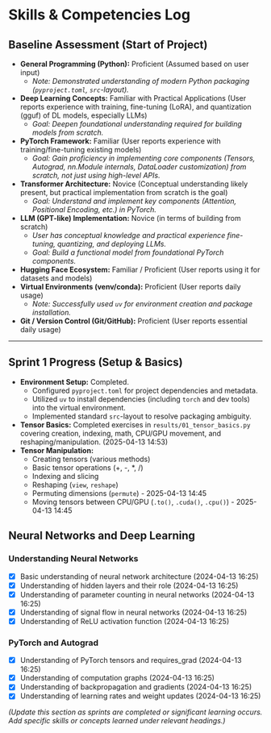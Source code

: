 # Skills & Competencies Log

## Baseline Assessment (Start of Project)

- **General Programming (Python):** Proficient (Assumed based on user input)
  - _Note: Demonstrated understanding of modern Python packaging (`pyproject.toml`, `src`-layout)._
- **Deep Learning Concepts:** Familiar with Practical Applications (User reports experience with training, fine-tuning (LoRA), and quantization (gguf) of DL models, especially LLMs)
  - _Goal: Deepen foundational understanding required for building models from scratch._
- **PyTorch Framework:** Familiar (User reports experience with training/fine-tuning existing models)
  - _Goal: Gain proficiency in *implementing* core components (Tensors, Autograd, nn.Module internals, DataLoader customization) from scratch, not just using high-level APIs._
- **Transformer Architecture:** Novice (Conceptual understanding likely present, but practical implementation from scratch is the goal)
  - _Goal: Understand and implement key components (Attention, Positional Encoding, etc.) in PyTorch._
- **LLM (GPT-like) Implementation:** Novice (in terms of building from scratch)
  - _User has conceptual knowledge and practical experience fine-tuning, quantizing, and deploying LLMs._
  - _Goal: Build a functional model from foundational PyTorch components._
- **Hugging Face Ecosystem:** Familiar / Proficient (User reports using it for datasets and models)
- **Virtual Environments (venv/conda):** Proficient (User reports daily usage)
  - _Note: Successfully used `uv` for environment creation and package installation._
- **Git / Version Control (Git/GitHub):** Proficient (User reports essential daily usage)

---

## Sprint 1 Progress (Setup & Basics)

- **Environment Setup:** Completed.
  - Configured `pyproject.toml` for project dependencies and metadata.
  - Utilized `uv` to install dependencies (including `torch` and dev tools) into the virtual environment.
  - Implemented standard `src`-layout to resolve packaging ambiguity.
- **Tensor Basics:** Completed exercises in `results/01_tensor_basics.py` covering creation, indexing, math, CPU/GPU movement, and reshaping/manipulation. (2025-04-13 14:53)
- **Tensor Manipulation:**
  - Creating tensors (various methods)
  - Basic tensor operations (+, -, \*, /)
  - Indexing and slicing
  - Reshaping (`view`, `reshape`)
  - Permuting dimensions (`permute`) - 2025-04-13 14:45
  - Moving tensors between CPU/GPU (`.to()`, `.cuda()`, `.cpu()`) - 2025-04-13 14:45

## Neural Networks and Deep Learning

### Understanding Neural Networks

- [x] Basic understanding of neural network architecture (2024-04-13 16:25)
- [x] Understanding of hidden layers and their role (2024-04-13 16:25)
- [x] Understanding of parameter counting in neural networks (2024-04-13 16:25)
- [x] Understanding of signal flow in neural networks (2024-04-13 16:25)
- [x] Understanding of ReLU activation function (2024-04-13 16:25)

### PyTorch and Autograd

- [x] Understanding of PyTorch tensors and requires_grad (2024-04-13 16:25)
- [x] Understanding of computation graphs (2024-04-13 16:25)
- [x] Understanding of backpropagation and gradients (2024-04-13 16:25)
- [x] Understanding of learning rates and weight updates (2024-04-13 16:25)

_(Update this section as sprints are completed or significant learning occurs. Add specific skills or concepts learned under relevant headings.)_
